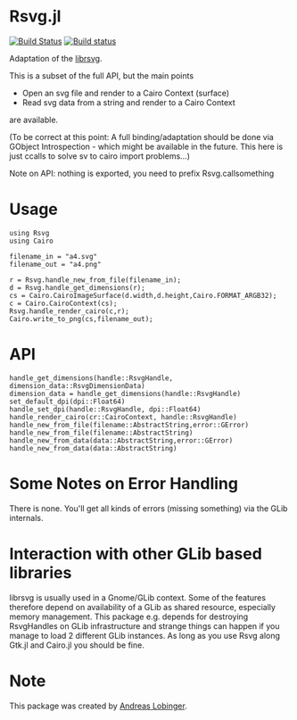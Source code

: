 Rsvg.jl
=======

[![Build Status](https://travis-ci.org/lobingera/Rsvg.jl.svg?branch=master)](https://travis-ci.org/lobingera/Rsvg.jl)
[![Build status](https://ci.appveyor.com/api/projects/status/up2sxjlgb0hl75vl/branch/master?svg=true)](https://ci.appveyor.com/project/lobingera/rsvg-jl/branch/master)

Adaptation of the [librsvg](https://wiki.gnome.org/LibRsvg?action=show).

This is a subset of the full API, but the main points

* Open an svg file and render to a Cairo Context (surface)
* Read svg data from a string and render to a Cairo Context

are available.

(To be correct at this point: A full binding/adaptation should be done via GObject Introspection - which might be available in the future. This here is just ccalls to solve sv to cairo import problems...)

Note on API: nothing is exported, you need to prefix Rsvg.callsomething

Usage
=====
```
using Rsvg
using Cairo

filename_in = "a4.svg"
filename_out = "a4.png"

r = Rsvg.handle_new_from_file(filename_in);
d = Rsvg.handle_get_dimensions(r);
cs = Cairo.CairoImageSurface(d.width,d.height,Cairo.FORMAT_ARGB32);
c = Cairo.CairoContext(cs);
Rsvg.handle_render_cairo(c,r);
Cairo.write_to_png(cs,filename_out);
```
API
===
```
handle_get_dimensions(handle::RsvgHandle, dimension_data::RsvgDimensionData)
dimension_data = handle_get_dimensions(handle::RsvgHandle)
set_default_dpi(dpi::Float64)
handle_set_dpi(handle::RsvgHandle, dpi::Float64)
handle_render_cairo(cr::CairoContext, handle::RsvgHandle)
handle_new_from_file(filename::AbstractString,error::GError)
handle_new_from_file(filename::AbstractString)
handle_new_from_data(data::AbstractString,error::GError)
handle_new_from_data(data::AbstractString)
```

Some Notes on Error Handling
============================
There is none. You'll get all kinds of errors (missing something) via the GLib internals. 

Interaction with other GLib based libraries
===========================================
librsvg is usually used in a Gnome/GLib context. Some of the features therefore depend on availability of a GLib as shared resource, especially memory management. This package e.g. depends for destroying RsvgHandles on GLib infrastructure and strange things can happen if you manage to load 2 different GLib instances. As long as you use Rsvg along Gtk.jl and Cairo.jl you should be fine.

Note
====

This package was created by [Andreas Lobinger](https://github.com/lobingera/Rsvg.jl).
